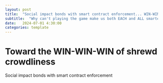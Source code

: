 ```yaml
---
layout: post
title:  "Social impact bonds with smart contract enforcement... WIN-WIN-WIN"
subtitle:  "Why can't playing the game make us both EACH and ALL smarter together?"
date:   2024-07-01 4:30:00
categories: template
---
```



# Toward the WIN-WIN-WIN of shrewd crowdliness


Social impact bonds with smart contract enforcement

